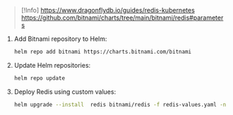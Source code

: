 >[!Info]
>https://www.dragonflydb.io/guides/redis-kubernetes
>https://github.com/bitnami/charts/tree/main/bitnami/redis#parameters

1. Add Bitnami repository to Helm:
    ```bash
    helm repo add bitnami https://charts.bitnami.com/bitnami
    ```
2. Update Helm repositories:
    ```bash
    helm repo update
    ```
3. Deploy Redis using custom values:
    ```bash
    helm upgrade --install  redis bitnami/redis -f redis-values.yaml -n redis --create-namespace   
    ```

